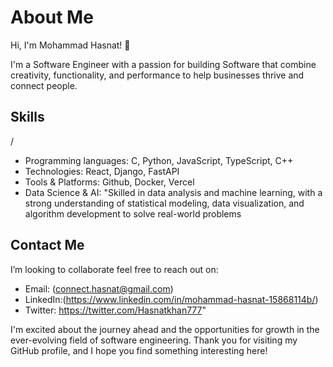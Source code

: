 
# About Me

Hi, I'm Mohammad Hasnat! 👋

I'm a Software Engineer with a passion for building Software that combine creativity, functionality, and performance to help businesses thrive and connect people.

## Skills
/
* Programming languages: C, Python, JavaScript, TypeScript, C++ 
* Technologies: React, Django, FastAPI
* Tools & Platforms: Github, Docker, Vercel
* Data Science & AI: "Skilled in data analysis and machine learning, with a strong understanding of statistical modeling, data visualization, and algorithm development to solve real-world problems 

## Contact Me

I’m looking to collaborate feel free to reach out on:
* Email: (connect.hasnat@gmail.com)
* LinkedIn:(https://www.linkedin.com/in/mohammad-hasnat-15868114b/)
* Twitter: https://twitter.com/Hasnatkhan777"

I'm excited about the journey ahead and the opportunities for growth in the ever-evolving field of software engineering. Thank you for visiting my GitHub profile, and I hope you find something interesting here!


<!---
M-hasnat11/M-hasnat11 is a ✨ special ✨ repository because its `README.md` (this file) appears on your GitHub profile.
You can click the Preview link to take a look at your changes.
--->
